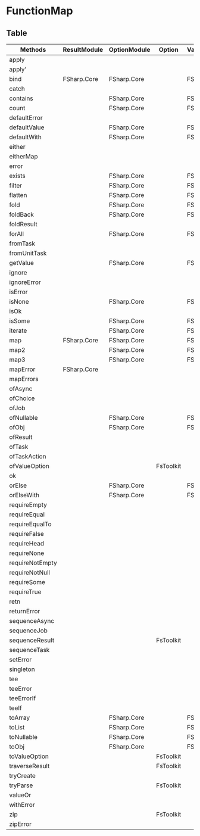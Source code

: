 # FunctionMap

## Table

|Methods             |ResultModule|OptionModule|Option     |ValueOption|Result     |Validation |Async      |Job        |AsyncResult|TaskResult |JobResult  |
|--------------------|------------|------------|-----------|-----------|-----------|-----------|-----------|-----------|-----------|-----------|-----------|
|apply               |            |            |           |           |FsToolkit  |FsToolkit  |FsToolkit  |           |FsToolkit  |FsToolkit  |FsToolkit  |
|apply'              |            |            |           |           |           |           |           |FsToolkit  |           |           |           |
|bind                |FSharp.Core |FSharp.Core |           |FSharp.Core|           |FsToolkit  |FsToolkit  |           |FsToolkit  |FsToolkit  |FsToolkit  |
|catch               |            |            |           |           |           |           |           |           |FsToolkit  |FsToolkit  |FsToolkit  |
|contains            |            |FSharp.Core |           |FSharp.Core|           |           |           |           |           |           |           |
|count               |            |FSharp.Core |           |FSharp.Core|           |           |           |           |           |           |           |
|defaultError        |            |            |           |           |FsToolkit  |           |           |           |FsToolkit  |FsToolkit  |FsToolkit  |
|defaultValue        |            |FSharp.Core |           |FSharp.Core|FsToolkit  |           |           |           |FsToolkit  |FsToolkit  |FsToolkit  |
|defaultWith         |            |FSharp.Core |           |FSharp.Core|FsToolkit  |           |           |           |FsToolkit  |FsToolkit  |FsToolkit  |
|either              |            |            |           |           |FsToolkit  |           |           |           |           |           |           |
|eitherMap           |            |            |           |           |FsToolkit  |           |           |           |           |           |           |
|error               |            |            |           |           |           |FsToolkit  |           |           |           |           |           |
|exists              |            |FSharp.Core |           |FSharp.Core|           |           |           |           |           |           |           |
|filter              |            |FSharp.Core |           |FSharp.Core|           |           |           |           |           |           |           |
|flatten             |            |FSharp.Core |           |FSharp.Core|           |           |           |           |           |           |           |
|fold                |            |FSharp.Core |           |FSharp.Core|FsToolkit  |           |           |           |           |           |           |
|foldBack            |            |FSharp.Core |           |FSharp.Core|           |           |           |           |           |           |           |
|foldResult          |            |            |           |           |           |           |           |           |FsToolkit  |FsToolkit  |FsToolkit  |
|forAll              |            |FSharp.Core |           |FSharp.Core|           |           |           |           |           |           |           |
|fromTask            |            |            |           |           |           |           |           |           |           |           |FsToolkit  |
|fromUnitTask        |            |            |           |           |           |           |           |           |           |           |FsToolkit  |
|getValue            |            |FSharp.Core |           |FSharp.Core|           |           |           |           |           |           |           |
|ignore              |            |            |           |           |FsToolkit  |           |           |           |FsToolkit  |FsToolkit  |FsToolkit  |
|ignoreError         |            |            |           |           |FsToolkit  |           |           |           |FsToolkit  |FsToolkit  |FsToolkit  |
|isError             |            |            |           |           |FsToolkit  |           |           |           |           |           |           |
|isNone              |            |FSharp.Core |           |FSharp.Core|           |           |           |           |           |           |           |
|isOk                |            |            |           |           |FsToolkit  |           |           |           |           |           |           |
|isSome              |            |FSharp.Core |           |FSharp.Core|           |           |           |           |           |           |           |
|iterate             |            |FSharp.Core |           |FSharp.Core|           |           |           |           |           |           |           |
|map                 |FSharp.Core |FSharp.Core |           |FSharp.Core|           |FsToolkit  |FsToolkit  |           |FsToolkit  |FsToolkit  |FsToolkit  |
|map2                |            |FSharp.Core |           |FSharp.Core|FsToolkit  |FsToolkit  |FsToolkit  |FsToolkit  |FsToolkit  |FsToolkit  |FsToolkit  |
|map3                |            |FSharp.Core |           |FSharp.Core|FsToolkit  |FsToolkit  |FsToolkit  |FsToolkit  |FsToolkit  |FsToolkit  |FsToolkit  |
|mapError            |FSharp.Core |            |           |           |           |FsToolkit  |           |           |FsToolkit  |FsToolkit  |FsToolkit  |
|mapErrors           |            |            |           |           |           |FsToolkit  |           |           |           |           |           |
|ofAsync             |            |            |           |           |           |           |           |           |FsToolkit  |FsToolkit  |FsToolkit  |
|ofChoice            |            |            |           |           |FsToolkit  |FsToolkit  |           |           |           |           |           |
|ofJob               |            |            |           |           |           |           |           |           |           |           |FsToolkit  |
|ofNullable          |            |FSharp.Core |           |FSharp.Core|           |           |           |           |           |           |           |
|ofObj               |            |FSharp.Core |           |FSharp.Core|           |           |           |           |           |           |           |
|ofResult            |            |            |           |           |           |FsToolkit  |           |           |FsToolkit  |FsToolkit  |FsToolkit  |
|ofTask              |            |            |           |           |           |           |           |           |FsToolkit  |FsToolkit  |           |
|ofTaskAction        |            |            |           |           |           |           |           |           |FsToolkit  |           |           |
|ofValueOption       |            |            |FsToolkit  |           |           |           |           |           |           |           |           |
|ok                  |            |            |           |           |           |FsToolkit  |           |           |           |           |           |
|orElse              |            |FSharp.Core |           |FSharp.Core|           |           |           |           |           |           |           |
|orElseWith          |            |FSharp.Core |           |FSharp.Core|           |           |           |           |           |           |           |
|requireEmpty        |            |            |           |           |FsToolkit  |           |           |           |FsToolkit  |FsToolkit  |FsToolkit  |
|requireEqual        |            |            |           |           |FsToolkit  |           |           |           |FsToolkit  |FsToolkit  |FsToolkit  |
|requireEqualTo      |            |            |           |           |FsToolkit  |           |           |           |FsToolkit  |FsToolkit  |FsToolkit  |
|requireFalse        |            |            |           |           |FsToolkit  |           |           |           |FsToolkit  |FsToolkit  |FsToolkit  |
|requireHead         |            |            |           |           |FsToolkit  |           |           |           |FsToolkit  |FsToolkit  |FsToolkit  |
|requireNone         |            |            |           |           |FsToolkit  |           |           |           |FsToolkit  |FsToolkit  |FsToolkit  |
|requireNotEmpty     |            |            |           |           |FsToolkit  |           |           |           |FsToolkit  |FsToolkit  |FsToolkit  |
|requireNotNull      |            |            |           |           |FsToolkit  |           |           |           |           |           |           |
|requireSome         |            |            |           |           |FsToolkit  |           |           |           |FsToolkit  |FsToolkit  |FsToolkit  |
|requireTrue         |            |            |           |           |FsToolkit  |           |           |           |FsToolkit  |FsToolkit  |FsToolkit  |
|retn                |            |            |           |           |           |FsToolkit  |           |           |FsToolkit  |FsToolkit  |FsToolkit  |
|returnError         |            |            |           |           |           |           |           |           |FsToolkit  |FsToolkit  |FsToolkit  |
|sequenceAsync       |            |            |           |           |FsToolkit  |           |           |           |           |           |           |
|sequenceJob         |            |            |           |           |FsToolkit  |           |           |           |           |           |           |
|sequenceResult      |            |            |FsToolkit  |           |           |           |           |           |           |           |           |
|sequenceTask        |            |            |           |           |FsToolkit  |           |           |           |           |           |           |
|setError            |            |            |           |           |FsToolkit  |           |           |           |FsToolkit  |FsToolkit  |FsToolkit  |
|singleton           |            |            |           |           |           |           |FsToolkit  |FsToolkit  |           |           |           |
|tee                 |            |            |           |           |FsToolkit  |           |           |           |FsToolkit  |FsToolkit  |FsToolkit  |
|teeError            |            |            |           |           |FsToolkit  |           |           |           |FsToolkit  |FsToolkit  |FsToolkit  |
|teeErrorIf          |            |            |           |           |FsToolkit  |           |           |           |FsToolkit  |FsToolkit  |FsToolkit  |
|teeIf               |            |            |           |           |FsToolkit  |           |           |           |FsToolkit  |FsToolkit  |FsToolkit  |
|toArray             |            |FSharp.Core |           |FSharp.Core|           |           |           |           |           |           |           |
|toList              |            |FSharp.Core |           |FSharp.Core|           |           |           |           |           |           |           |
|toNullable          |            |FSharp.Core |           |FSharp.Core|           |           |           |           |           |           |           |
|toObj               |            |FSharp.Core |           |FSharp.Core|           |           |           |           |           |           |           |
|toValueOption       |            |            |FsToolkit  |           |           |           |           |           |           |           |           |
|traverseResult      |            |            |FsToolkit  |           |           |           |           |           |           |           |           |
|tryCreate           |            |            |           |           |FsToolkit  |           |           |           |           |           |           |
|tryParse            |            |            |FsToolkit  |           |           |           |           |           |           |           |           |
|valueOr             |            |            |           |           |FsToolkit  |           |           |           |           |           |           |
|withError           |            |            |           |           |FsToolkit  |           |           |           |FsToolkit  |FsToolkit  |FsToolkit  |
|zip                 |            |            |FsToolkit  |           |FsToolkit  |FsToolkit  |FsToolkit  |FsToolkit  |FsToolkit  |FsToolkit  |FsToolkit  |
|zipError            |            |            |           |           |FsToolkit  |           |           |           |FsToolkit  |FsToolkit  |FsToolkit  |
